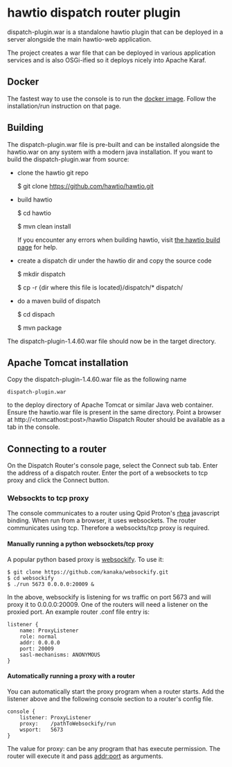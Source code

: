 # hawtio dispatch router plugin

dispatch-plugin.war is a standalone hawtio plugin that can be deployed in a server alongside the main hawtio-web application.

The project creates a war file that can be deployed in various application services and is also OSGi-ified so it deploys nicely into Apache Karaf.

## Docker

The fastest way to use the console is to run the [docker image](https://hub.docker.com/r/ernieallen/dispatch-console/). Follow the installation/run instruction on that page.

## Building
The dispatch-plugin.war file is pre-built and can be installed alongside the hawtio.war on any system with a modern java installation. If you want to build the dispatch-plugin.war from source:

- clone the hawtio git repo

    $ git clone https://github.com/hawtio/hawtio.git

- build hawtio

    $ cd hawtio

    $ mvn clean install

    If you encounter any errors when building hawtio, visit [the hawtio build page](http://hawt.io/building/index.html) for help.

- create a dispatch dir under the hawtio dir and copy the source code

    $ mkdir dispatch

    $ cp -r {dir where this file is located}/dispatch/* dispatch/

- do a maven build of dispatch

    $ cd dispach

    $ mvn package

The dispatch-plugin-1.4.60.war file should now be in the target directory.

## Apache Tomcat installation

Copy the dispatch-plugin-1.4.60.war file as the following name

    dispatch-plugin.war
to the deploy directory of Apache Tomcat or similar Java web container. Ensure the hawtio.war file is present in the same directory. Point a browser at http://\<tomcathost:post\>/hawtio
Dispatch Router should be available as a tab in the console.

## Connecting to a router

On the Dispatch Router's console page, select the Connect sub tab. Enter the address of a dispatch router. Enter the port of a websockets to tcp proxy and click the Connect button.

### Websockts to tcp proxy

The console communicates to a router using Qpid Proton's [rhea](https://github.com/grs/rhea) javascript binding. When run from a browser, it uses websockets. 
The router communicates using tcp. Therefore a websockts/tcp proxy is required.

#### Manually running a python websockets/tcp proxy

A popular python based proxy is [websockify](https://github.com/kanaka/websockify). To use it:

    $ git clone https://github.com/kanaka/websockify.git
    $ cd websockify
    $ ./run 5673 0.0.0.0:20009 &
    
In the above, websockify is listening for ws traffic on port 5673 and will proxy it to 0.0.0.0:20009. One of the routers will need a listener on the proxied port. An example router .conf file entry is:

    listener {
        name: ProxyListener
        role: normal
        addr: 0.0.0.0
        port: 20009
        sasl-mechanisms: ANONYMOUS
    }

#### Automatically running a proxy with a router

You can automatically start the proxy program when a router starts. Add the listener above and the following console section to a router's config file.

    console {
        listener: ProxyListener
        proxy:    /pathToWebsockify/run
        wsport:   5673
    }
    
The value for proxy: can be any program that has execute permission. The router will execute it and pass <wsport> <addr:port> as arguments.

